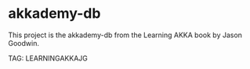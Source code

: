 # akkademy-db

This project is the akkademy-db  from the 
Learning AKKA book by Jason Goodwin.

TAG: LEARNINGAKKAJG